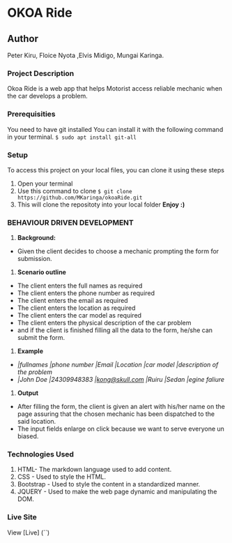# OKOA Ride
## Author
Peter Kiru, Floice Nyota ,Elvis Midigo, Mungai Karinga.
### Project Description
Okoa Ride is a web app that helps Motorist  access reliable mechanic when the car develops a problem.
### Prerequisities
You need to have git installed
You can install it with the following command in your terminal.
`$ sudo apt install git-all`
### Setup
To access this project on your local files, you can clone it using these steps
1. Open your terminal
2. Use this command to clone `$ git clone https://github.com/MKaringa/okoaRide.git `
3. This will clone the repositoty into your local folder
 __Enjoy :)__
 ### BEHAVIOUR DRIVEN DEVELOPMENT
1.  **Background:**
* Given the client decides to choose a mechanic prompting the form for submission.
1. **Scenario outline**
* The client enters the full names as required <FullNames>
* The client enters the phone number as required <phoneNumber>
* The client enters the email as required <Email>
* The client enters the location as required <location>
* The client enters the car model as required <carModel>
* The client enters the physical description of the car problem <briefDescription>
* and if the client is finished filling all the data to the form, he/she can submit the form.
1. **Example**
* _|fullnames |phone number |Email |Location |car model |description of the problem_
* _|John Doe |24309948383 |kong@skull.com |Ruiru |Sedan |egine faliure_
1. **Output**
* After filling the form, the client is given an alert with his/her name on the page assuring that the chosen mechanic has been dispatched to the said location.
* The input fields enlarge on click  because we want to serve everyone un biased.
### Technologies Used
1. HTML- The markdown language used to add content. 
2. CSS - Used to style the HTML. 
3. Bootstrap - Used to style the content in a standardized manner. 
4. JQUERY - Used to make the web page dynamic and manipulating the DOM.

### Live Site
View [Live] (``)


